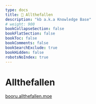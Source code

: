 ```yaml
---
type: docs
title: 🔷 Allthefallen
description: "kb a.k.a Knowledge Base"
# weight: 900
bookCollapseSection: false
bookFlatSection: false
bookToc: false
bookComments: false
bookSearchExclude: true
bookHidden: false
robotsNoIndex: true
---
```


# Allthefallen

[booru.allthefallen.moe](https://booru.allthefallen.moe?nt)
